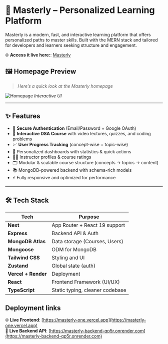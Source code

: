 # 🚀 Masterly – Personalized Learning Platform

Masterly is a modern, fast, and interactive learning platform that offers personalized paths to master skills. Built with the MERN stack and tailored for developers and learners seeking structure and engagement.

🌐 **Access it live here:**: [Masterly](https://masterly-one.vercel.app)

## 🖼️ Homepage Preview

> _Here’s a quick look at the Masterly homepage_

![Homepage](cps/team-ayush-learningpath/public/homepage.png)
*Interactive UI*


---
## ✨ Features

- 🔐 **Secure Authentication** (Email/Password + Google OAuth)
- 🧠 **Interactive DSA Course** with video lectures, quizzes, and coding problems
- 📈 **User Progress Tracking** (concept-wise + topic-wise)
- 🎯 Personalized dashboards with statistics & quick actions
- 🧑‍🏫 Instructor profiles & course ratings
- 🗂️ Modular & scalable course structure (concepts → topics → content)
- 📚 MongoDB-powered backend with schema-rich models
- ⚡ Fully responsive and optimized for performance

---
## 🛠️ Tech Stack

| Tech                |      Purpose                     |
|---------------------|----------------------------------|
| **Next**            | App Router + React 19 support    |
| **Express**         | Backend API & Auth               |
| **MongoDB Atlas**   | Data storage (Courses, Users)    |
| **Mongoose**        | ODM for MongoDB                  |
| **Tailwind CSS**    | Styling and UI                   |
| **Zustand**         | Global state (auth)              |
| **Vercel + Render** | Deployment                       |
| **React**           | Frontend Framework (UI/UX)       |
| **TypeScript**      | Static typing, cleaner codebase  |

## Deployment links

🌐 **Live Frontend**: [https://masterly-one.vercel.app](https://masterly-one.vercel.app)  
🔗 **Live Backend API**: [https://masterly-backend-qp5r.onrender.com](https://masterly-backend-qp5r.onrender.com)

